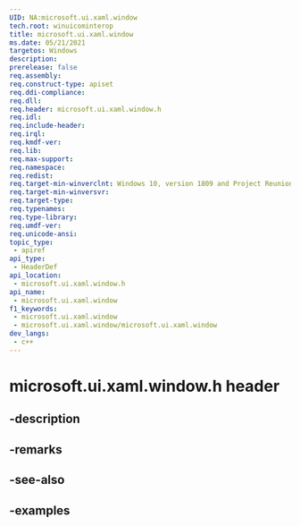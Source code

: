 ```yaml
---
UID: NA:microsoft.ui.xaml.window
tech.root: winuicominterop
title: microsoft.ui.xaml.window
ms.date: 05/21/2021
targetos: Windows
description: 
prerelease: false
req.assembly: 
req.construct-type: apiset
req.ddi-compliance: 
req.dll: 
req.header: microsoft.ui.xaml.window.h
req.idl: 
req.include-header: 
req.irql: 
req.kmdf-ver: 
req.lib: 
req.max-support: 
req.namespace: 
req.redist: 
req.target-min-winverclnt: Windows 10, version 1809 and Project Reunion 0.5 (and later)
req.target-min-winversvr: 
req.target-type: 
req.typenames: 
req.type-library: 
req.umdf-ver: 
req.unicode-ansi: 
topic_type:
 - apiref
api_type:
 - HeaderDef
api_location:
 - microsoft.ui.xaml.window.h
api_name:
 - microsoft.ui.xaml.window
f1_keywords:
 - microsoft.ui.xaml.window
 - microsoft.ui.xaml.window/microsoft.ui.xaml.window
dev_langs:
 - c++
---
```


# microsoft.ui.xaml.window.h header

## -description

## -remarks

## -see-also

## -examples

